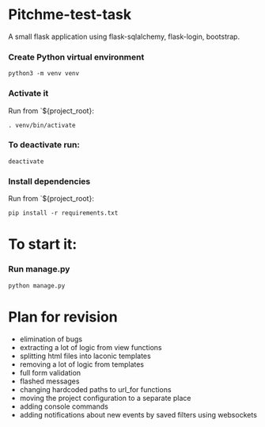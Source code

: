 # Pitchme-test-task

A small flask application using flask-sqlalchemy, flask-login, bootstrap.


### Create Python virtual environment 
```
python3 -m venv venv
```
### Activate it
Run from `${project_root}:
```
. venv/bin/activate
```
### To deactivate run:
```
deactivate
```
### Install dependencies
Run from `${project_root}:
```
pip install -r requirements.txt
```
# To start it:
### Run manage.py
```
python manage.py
```
# Plan for revision

- elimination of bugs  
- extracting a lot of logic from view functions  
- splitting html files into laconic templates  
- removing a lot of logic from templates  
- full form validation  
- flashed messages  
- changing hardcoded paths to url_for functions  
- moving the project configuration to a separate place  
- adding console commands  
- adding notifications about new events by saved filters using websockets













